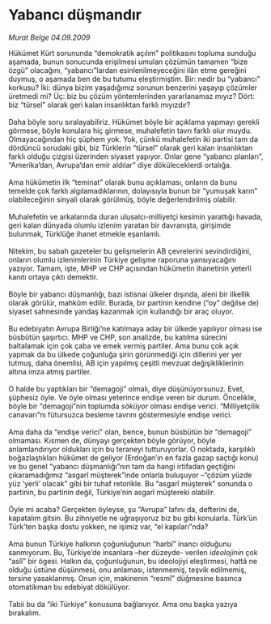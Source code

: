 # Yabancı düşmandır

*Murat Belge 04.09.2009*

<div class="taraf_structure_2col_1zq">
<div class="margen_n">



 <p>Hükümet Kürt sorununda “demokratik açılım” politikasını topluma sunduğu aşamada, bunun sonucunda erişilmesi umulan çözümün tamamen “bize özgü” olacağını, “yabancı”lardan esinlenilmeyeceğini ilân etme gereğini duymuş, o aşamada ben de bu tutumu eleştirmiştim. Bir: nedir bu “yabancı” korkusu? İki: dünya bizim yaşadığımız sorunun benzerini yaşayıp çözümler üretmedi mi? Üç: biz bu çözüm yöntemlerinden yararlanamaz mıyız? Dört: biz “türsel” olarak geri kalan insanlıktan farklı mıyızdır? <br/><br/>Daha böyle soru sıralayabiliriz. Hükümet böyle bir açıklama yapmayı gerekli görmese, böyle konulara hiç girmese, muhalefetin tavrı farklı olur muydu. Olmayacağından hiç şüphem yok. Yok, çünkü muhalefetin iki partisi tam da dördüncü sorudaki gibi, biz Türklerin “türsel” olarak geri kalan insanlıktan farklı olduğu çizgisi üzerinden siyaset yapıyor. Onlar gene “yabancı planları”, “Amerika’dan, Avrupa’dan emir aldılar” diye döküleceklerdi ortalığa. <br/><br/>Ama hükümetin ilk “teminat” olarak bunu açıklaması, onların da bunu temelde çok farklı algılamadıklarının, dolayısıyla bunun bir “yumuşak karın” olabileceğinin sinyali olarak görülmüş, böyle değerlendirilmiş olabilir. <br/><br/>Muhalefetin ve arkalarında duran ulusalcı-milliyetçi kesimin yarattığı havada, geri kalan dünyada olumlu izlenim yaratan bir davranışta, girişimde bulunmak, Türklüğe ihanet etmekle eşanlamlı. <br/><br/>Nitekim, bu sabah gazeteler bu gelişmelerin AB çevrelerini sevindirdiğini, onların olumlu izlenimlerinin Türkiye gelişme raporuna yansıyacağını yazıyor. Tamam, işte, MHP ve CHP açısından hükümetin ihanetinin yeterli kanıtı ortaya çıktı demektir. <br/><br/>Böyle bir yabancı düşmanlığı, bazı istisnai ülkeler dışında, aleni bir ilkellik olarak görülür, mahkûm edilir. Burada, bir partinin kendine (“oy” değilse de) siyaset sahnesinde yandaş kazanmak için kullandığı bir araç oluyor. <br/><br/>Bu edebiyatın Avrupa Birliği’ne katılmaya aday bir ülkede yapılıyor olması ise büsbütün şaşırtıcı. MHP ve CHP, son analizde, bu katılma sürecini baltalamak için çok çaba ve emek vermiş partiler. Ama bunu çok açık yapmak da bu ülkede çoğunluğa şirin görünmediği için dillerini yer yer tutmuş, daha önemlisi, AB için yapılmış çeşitli mevzuat değişikliklerinin altına imza atmış partiler. <br/><br/>O halde bu yaptıkları bir “demagoji” olmalı, diye düşünüyorsunuz. Evet, şüphesiz öyle. Ve öyle olması yeterince endişe veren bir durum. Öncelikle, böyle bir “demagoji”nin toplumda <i>söküyor</i> olması endişe verici. “Milliyetçilik canavarı”nı fütursuzca besleme tavrını göstermesiyle endişe verici. <br/><br/>Ama daha da “endişe verici” olan, bence, bunun büsbütün bir “demagoji” olmaması. Kısmen de, dünyayı gerçekten böyle görüyor, böyle anlamlandırıyor oldukları için bu teraneyi tutturuyorlar. O noktada, karşılıklı boğazlaştıkları hükümet de geliyor (Erdoğan’ın en fazla gazap saçtığı konu) ve bu genel “yabancı düşmanlığı”nın tam da hangi irtifadan geçtiğini çıkaramadığımız “asgarî müşterek”inde onlarla buluşuyor –“çözüm yüzde yüz ‘yerli’ olacak” gibi bir tuhaf retorikle. Bu “asgarî müşterek” sonunda o partinin, bu partinin değil, Türkiye’nin asgarî müştereki olabilir. <br/><br/>Öyle mi acaba? Gerçekten öyleyse, şu “Avrupa” lafını da, defterini de, kapatalım gitsin. Bu zihniyetle ne uğraşıyoruz biz bu gibi konularla. Türk’ün Türk’ten başka dostu yokken, ne işimiz var, “el kapıları”nda? <br/><br/>Ama bunun Türkiye halkının çoğunluğunun “harbî” inancı olduğunu sanmıyorum. Bu, Türkiye’de insanlara –her düzeyde- verilen <i>ideolojinin</i> çok “aslî” bir ögesi. Halkın da, çoğunluğunun, bu ideolojiyi eleştirmesi, hattâ ne olduğu üstüne düşünmesi, onu anlaması, istenmemiş, teşvik edilmemiş, tersine yasaklanmış. Onun için, makinenin “resmî” düğmesine basınca otomatikman bu edebiyat dökülüyor. <br/><br/>Tabii bu da “iki Türkiye” konusuna bağlanıyor. Ama onu başka yazıya bırakalım.</p>
<br/>
<br/>
<br/>



<br/>


<div id="taraf_not">
</div>

</div>


</div>
